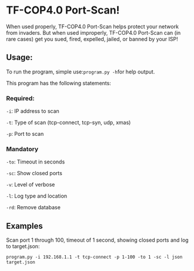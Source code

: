 # TF-COP4.0 Port-Scan!

When used properly, TF-COP4.0 Port-Scan helps protect your network from invaders. But when used improperly, 
TF-COP4.0 Port-Scan can (in rare cases) get you sued, fired, expelled, jailed, or banned by your ISP!

## Usage:
To run the program, simple use:`program.py -h`for help output.

This program has the following statements:

### Required:

`-i`: IP address to scan

`-t`: Type of scan (tcp-connect, tcp-syn, udp, xmas)

`-p`: Port to scan

### Mandatory
`-to`: Timeout in seconds

`-sc`: Show closed ports

`-v`: Level of verbose 

`-l`: Log type and location

`-rd`: Remove database

## Examples
Scan port 1 through 100, timeout of 1 second, showing closed ports and log to target.json:

`program.py -i 192.168.1.1 -t tcp-connect -p 1-100 -to 1 -sc -l json target.json`
